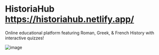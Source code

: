 # HistoriaHub https://historiahub.netlify.app/
Online educational platform featuring Roman, Greek, & French History with interactive quizzes!

![image](https://github.com/ylu8888/HistoriaHub/assets/123523291/2211bcff-969d-4cda-8588-680eb6532c6e)

